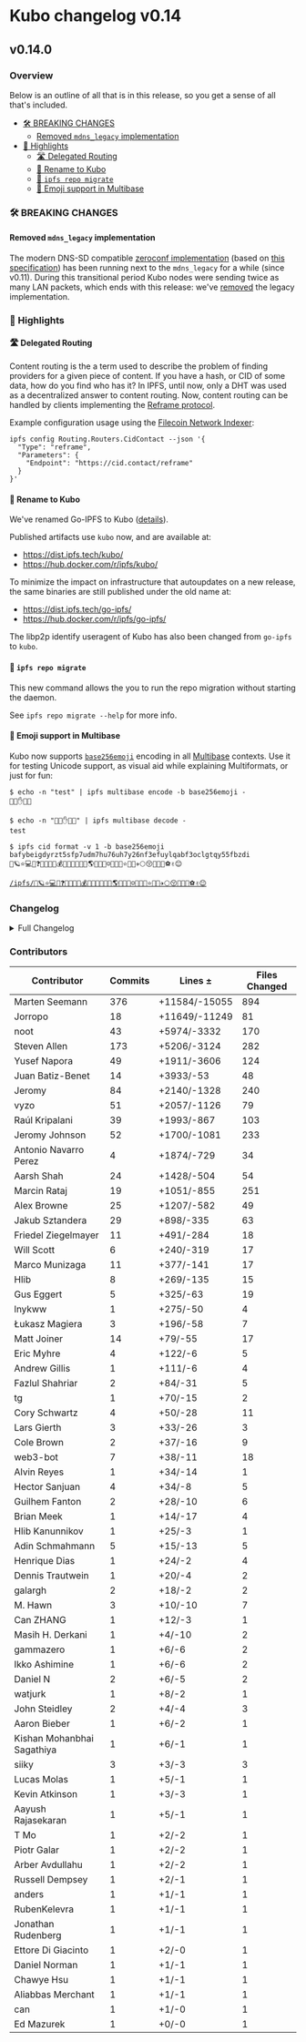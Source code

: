 # Kubo changelog v0.14

## v0.14.0

### Overview

Below is an outline of all that is in this release, so you get a sense of all that's included.

- [🛠 BREAKING CHANGES](#-breaking-changes)
  - [Removed `mdns_legacy` implementation](#removed-mdns_legacy-implementation)
- [🔦 Highlights](#-highlights)
  - [🛣️ Delegated Routing](#-delegated-routing)
  - [👥 Rename to Kubo](#-rename-to-kubo)
  - [🎒 `ipfs repo migrate`](#-ipfs-repo-migrate)
  - [🚀 Emoji support in Multibase](#-emoji-support-in-multibase)

### 🛠 BREAKING CHANGES

#### Removed `mdns_legacy` implementation

The modern DNS-SD compatible [zeroconf implementation](https://github.com/libp2p/zeroconf#readme)
(based on [this specification](https://github.com/libp2p/specs/blob/master/discovery/mdns.md))
has been running next to the `mdns_legacy` for a while (since v0.11). During
this transitional period Kubo nodes were sending twice as many LAN packets,
which ends with this release: we've [removed](https://github.com/ipfs/kubo/pull/9048) the legacy implementation.

### 🔦 Highlights

#### 🛣️ Delegated Routing

Content routing is the a term used to describe the problem of finding providers for a given piece of content.
If you have a hash, or CID of some data, how do you find who has it?
In IPFS, until now, only a DHT was used as a decentralized answer to content routing.
Now, content routing can be handled by clients implementing the [Reframe protocol](https://github.com/ipfs/specs/tree/main/reframe#readme).

Example configuration usage using the [Filecoin Network Indexer](https://docs.cid.contact/filecoin-network-indexer/overview):

```
ipfs config Routing.Routers.CidContact --json '{
  "Type": "reframe",
  "Parameters": {
    "Endpoint": "https://cid.contact/reframe"
  }
}'

```

#### 👥 Rename to Kubo

We've renamed Go-IPFS to Kubo ([details](https://github.com/ipfs/go-ipfs/issues/8959)).

Published artifacts use `kubo` now, and are available at:

- https://dist.ipfs.tech/kubo/
- https://hub.docker.com/r/ipfs/kubo/

To minimize the impact on infrastructure that autoupdates on a new release,
the same binaries are still published under the old name at:

- https://dist.ipfs.tech/go-ipfs/
- https://hub.docker.com/r/ipfs/go-ipfs/

The libp2p identify useragent of Kubo has also been changed from `go-ipfs` to `kubo`.

#### 🎒 `ipfs repo migrate`

This new command allows the you to run the repo migration without starting the daemon.

See `ipfs repo migrate --help` for more info.

#### 🚀 Emoji support in Multibase

Kubo now supports [`base256emoji`](https://github.com/multiformats/multibase/blob/master/rfcs/Base256Emoji.md) encoding in all [Multibase](https://docs.ipfs.tech/concepts/glossary/#multibase) contexts. Use it for testing Unicode support, as visual aid while explaining Multiformats, or just for fun:

```console
$ echo -n "test" | ipfs multibase encode -b base256emoji -
🚀😈✋🌈😈

$ echo -n "🚀😈✋🌈😈" | ipfs multibase decode -
test

$ ipfs cid format -v 1 -b base256emoji bafybeigdyrzt5sfp7udm7hu76uh7y26nf3efuylqabf3oclgtqy55fbzdi
🚀🪐⭐💻😅❓💎🌈🌸🌚💰💍🌒😵🐶💁🤐🌎👼🙃🙅☺🌚😞🤤⭐🚀😃✈🌕😚🍻💜🐷⚽✌😊
```

[`/ipfs/🚀🪐⭐💻😅❓💎🌈🌸🌚💰💍🌒😵🐶💁🤐🌎👼🙃🙅☺🌚😞🤤⭐🚀😃✈🌕😚🍻💜🐷⚽✌😊`](https://ipfs.io/ipfs/🚀🪐⭐💻😅❓💎🌈🌸🌚💰💍🌒😵🐶💁🤐🌎👼🙃🙅☺🌚😞🤤⭐🚀😃✈🌕😚🍻💜🐷⚽✌😊)

### Changelog

<details>
<summary>Full Changelog</summary>

- github.com/ipfs/kubo:
  - chore: bump to v0.14.0
  - docs(changelog): finish v0.14.0 changelog
  - fix(gw): cache-control of index.html websites
  - chore(license): fix broken link to apache-2.0
  - fix: kubo in daemon and cli stdout
  - backport: merge commit '839b0848a' into release-v0.14.0
  - chore: Release v0.14-rc1
  - docs: fix v0.14's changelog format
  - chore: update go-multibase 🚀
  - feat(routing): Delegated Routing (#8997) ([ipfs/kubo#8997](https://github.com/ipfs/kubo/pull/8997))
  - chore: changelogs split
  - feat(gw): Cache-Control: only-if-cached
  - chore(deps): webui v2.15.1
  - Follow-ups after repository rename
 ([ipfs/kubo#9098](https://github.com/ipfs/kubo/pull/9098))
  - docs: refine wording
  - docs: refine the wording of provider strategies
  - refactor: rename to kubo
 ([ipfs/kubo#8958](https://github.com/ipfs/kubo/pull/8958))
  - fix: correct cache-control in car responses
  - docs: v0.13.1 (#9093) ([ipfs/kubo#9093](https://github.com/ipfs/kubo/pull/9093))
  - chore: update go-car ([ipfs/kubo#9089](https://github.com/ipfs/kubo/pull/9089))
  - update go-libp2p to v0.20.3 ([ipfs/kubo#9038](https://github.com/ipfs/kubo/pull/9038))
  - docs: add SECURITY.md (#9062) ([ipfs/kubo#9062](https://github.com/ipfs/kubo/pull/9062))
  - fix: remove mdns_legacy & Discovery.MDNS.Interval
  - refactor: prealloc slices with known sizes (#8892) ([ipfs/kubo#8892](https://github.com/ipfs/kubo/pull/8892))
  - docs: fix typo in `cid/base32`
  - docs: mark Swarm.ResourceMgr as experimental
  - chore: replace ioutil with io and os (#8969) ([ipfs/kubo#8969](https://github.com/ipfs/kubo/pull/8969))
  - feat: add a public function on peering to get the state
  - fix: honor url filename when downloading as CAR/BLOCK
  - Merge branch 'release'
  - chore: GitHub format
  - fix(cmd/config): make config edit subcommand work on windows
  - chore: bump Go to 1.18.3 (#9021) ([ipfs/kubo#9021](https://github.com/ipfs/kubo/pull/9021))
  - feat: upgrade to go-libp2p-kad-dht@v0.16.0 (#9005) ([ipfs/kubo#9005](https://github.com/ipfs/kubo/pull/9005))
  - docs: fix typo in the `swarm/peering` help text
  - feat: disable resource manager by default (#9003) ([ipfs/kubo#9003](https://github.com/ipfs/kubo/pull/9003))
  - fix: adjust rcmgr limits for accelerated DHT client rt refresh (#8982) ([ipfs/kubo#8982](https://github.com/ipfs/kubo/pull/8982))
  - fix(ci): make go-ipfs-as-a-library work without external peers (#8978) ([ipfs/kubo#8978](https://github.com/ipfs/kubo/pull/8978))
  - feat: log when resource manager limits are exceeded (#8980) ([ipfs/kubo#8980](https://github.com/ipfs/kubo/pull/8980))
  - fix: JS caching via Access-Control-Expose-Headers (#8984) ([ipfs/kubo#8984](https://github.com/ipfs/kubo/pull/8984))
  - docs: fix abstractions typo
  - fix: hanging goroutine in get fileArchive handler
  - chore: mark fuse experimental (#8962) ([ipfs/kubo#8962](https://github.com/ipfs/kubo/pull/8962))
  - fix(node/libp2p): disable rcmgr checkImplicitDefaults ([ipfs/kubo#8965](https://github.com/ipfs/kubo/pull/8965))
  - Add 'ipfs repo migrate' command (#8428) ([ipfs/kubo#8428](https://github.com/ipfs/kubo/pull/8428))
  - pubsub multibase encoding (#8933) ([ipfs/kubo#8933](https://github.com/ipfs/kubo/pull/8933))
  - 'pin rm' helptext: rewrite description as object is not removed from local storage (immediately) ([ipfs/kubo#8947](https://github.com/ipfs/kubo/pull/8947))
  -  ([ipfs/kubo#8934](https://github.com/ipfs/kubo/pull/8934))
  - Add instructions to resolve repo migration error (#8946) ([ipfs/kubo#8946](https://github.com/ipfs/kubo/pull/8946))
  - fix: use path instead of filepath for asset embeds to support Windows
  - chore: update version to v0.14.0-dev
- github.com/ipfs/go-bitswap (v0.6.0 -> v0.7.0):
  - chore: release v0.7.0 (#566) ([ipfs/go-bitswap#566](https://github.com/ipfs/go-bitswap/pull/566))
  - feat: coalesce and queue connection event handling (#565) ([ipfs/go-bitswap#565](https://github.com/ipfs/go-bitswap/pull/565))
  - fix initialisation example in README (#552) ([ipfs/go-bitswap#552](https://github.com/ipfs/go-bitswap/pull/552))
- github.com/ipfs/go-unixfs (v0.3.1 -> v0.4.0):
  - Set version to v0.3.2 ([ipfs/go-unixfs#122](https://github.com/ipfs/go-unixfs/pull/122))
  - Make switchToSharding more efficient
- github.com/ipld/go-ipld-prime (v0.16.0 -> v0.17.0):
  failed to fetch repo
- github.com/libp2p/go-libp2p (v0.19.4 -> v0.20.3):
  - Release 0.20.3 (#1623) ([libp2p/go-libp2p#1623](https://github.com/libp2p/go-libp2p/pull/1623))
  - release v0.20.2
  - feat: allow dialing wss peers using DNS multiaddrs
  - update go-yamux to v3.1.2, release v0.20.1 (#1591) ([libp2p/go-libp2p#1591](https://github.com/libp2p/go-libp2p/pull/1591))
  - release v0.20.0 (#1530) ([libp2p/go-libp2p#1530](https://github.com/libp2p/go-libp2p/pull/1530))
  - update go-libp2p-core, remove stream methods from network.Notifiee (#1521) ([libp2p/go-libp2p#1521](https://github.com/libp2p/go-libp2p/pull/1521))
  - autonat: return E_DIAL_REFUSED when skipping dial (#1527) ([libp2p/go-libp2p#1527](https://github.com/libp2p/go-libp2p/pull/1527))
  - move go-stream-muxer-multistream here ([libp2p/go-libp2p#1511](https://github.com/libp2p/go-libp2p/pull/1511))
  - remove dependency on go-libp2p-testing/suites/sec (#1510) ([libp2p/go-libp2p#1510](https://github.com/libp2p/go-libp2p/pull/1510))
  - backoff: fix flaky tests in backoff cache (#1516) ([libp2p/go-libp2p#1516](https://github.com/libp2p/go-libp2p/pull/1516))
  - identify: fix flaky tests (#1515) ([libp2p/go-libp2p#1515](https://github.com/libp2p/go-libp2p/pull/1515))
  - quic: increase timeout in hole punching test (#1495) ([libp2p/go-libp2p#1495](https://github.com/libp2p/go-libp2p/pull/1495))
  - Fix badge image in README (#1517) ([libp2p/go-libp2p#1517](https://github.com/libp2p/go-libp2p/pull/1517))
  - move go-libp2p-nat here ([libp2p/go-libp2p#1513](https://github.com/libp2p/go-libp2p/pull/1513))
  - move go-reuseport-transport here ([libp2p/go-libp2p#1459](https://github.com/libp2p/go-libp2p/pull/1459))
  - holepunch: fix flaky TestEndToEndSimConnect test (#1508) ([libp2p/go-libp2p#1508](https://github.com/libp2p/go-libp2p/pull/1508))
  - swarm: fix flaky TestDialExistingConnection test (#1509) ([libp2p/go-libp2p#1509](https://github.com/libp2p/go-libp2p/pull/1509))
  - tcp: limit the number of connections in tcp suite test on non-linux hosts (#1507) ([libp2p/go-libp2p#1507](https://github.com/libp2p/go-libp2p/pull/1507))
  - increase overly short require.Eventually intervals (#1501) ([libp2p/go-libp2p#1501](https://github.com/libp2p/go-libp2p/pull/1501))
  - tls: fix flaky handshake cancelation test (#1503) ([libp2p/go-libp2p#1503](https://github.com/libp2p/go-libp2p/pull/1503))
  - merge the transport test suite from go-libp2p-testing here ([libp2p/go-libp2p#1496](https://github.com/libp2p/go-libp2p/pull/1496))
  - fix racy connection comparison in TestDialWorkerLoopBasic (#1499) ([libp2p/go-libp2p#1499](https://github.com/libp2p/go-libp2p/pull/1499))
  - swarm: fix race condition in TestFailFirst (#1490) ([libp2p/go-libp2p#1490](https://github.com/libp2p/go-libp2p/pull/1490))
  - basichost: fix flaky TestSignedPeerRecordWithNoListenAddrs (#1488) ([libp2p/go-libp2p#1488](https://github.com/libp2p/go-libp2p/pull/1488))
  - swarm: fix flaky and racy TestDialExistingConnection (#1491) ([libp2p/go-libp2p#1491](https://github.com/libp2p/go-libp2p/pull/1491))
  - quic: adjust timeout for reuse garbage collector detection in tests (#1487) ([libp2p/go-libp2p#1487](https://github.com/libp2p/go-libp2p/pull/1487))
  - quic: fix flaky TestResourceManagerAcceptDenied (#1485) ([libp2p/go-libp2p#1485](https://github.com/libp2p/go-libp2p/pull/1485))
  - quic: deflake the holepunching test (#1484) ([libp2p/go-libp2p#1484](https://github.com/libp2p/go-libp2p/pull/1484))
  - holepunch: fix incorrect message type for the SYNC message (#1478) ([libp2p/go-libp2p#1478](https://github.com/libp2p/go-libp2p/pull/1478))
  - use real keys in tests instead of go-libp2p-testing/netutil fake keys (#1475) ([libp2p/go-libp2p#1475](https://github.com/libp2p/go-libp2p/pull/1475))
  - quic: fix flaky TestResourceManagerAcceptDenied ([libp2p/go-libp2p#1461](https://github.com/libp2p/go-libp2p/pull/1461))
  - move go-libp2p-pnet here ([libp2p/go-libp2p#1465](https://github.com/libp2p/go-libp2p/pull/1465))
  - move go-libp2p-tls here ([libp2p/go-libp2p#1466](https://github.com/libp2p/go-libp2p/pull/1466))
  - fix race condition in relayFinder ([libp2p/go-libp2p#1469](https://github.com/libp2p/go-libp2p/pull/1469))
  - fix race condition in holepunch service (#1473) ([libp2p/go-libp2p#1473](https://github.com/libp2p/go-libp2p/pull/1473))
  - Update README to include supported Go Versions (#1470) ([libp2p/go-libp2p#1470](https://github.com/libp2p/go-libp2p/pull/1470))
  - move go-libp2p-noise here ([libp2p/go-libp2p#1462](https://github.com/libp2p/go-libp2p/pull/1462))
  - move go-libp2p-transport-upgrader here ([libp2p/go-libp2p#1463](https://github.com/libp2p/go-libp2p/pull/1463))
  - move go-conn-security-multistream here ([libp2p/go-libp2p#1460](https://github.com/libp2p/go-libp2p/pull/1460))
  - move go-libp2p-mplex here ([libp2p/go-libp2p#1450](https://github.com/libp2p/go-libp2p/pull/1450))
  - use yamux instead of mplex in tests (#1456) ([libp2p/go-libp2p#1456](https://github.com/libp2p/go-libp2p/pull/1456))
  - rename the yamux package (#1452) ([libp2p/go-libp2p#1452](https://github.com/libp2p/go-libp2p/pull/1452))
  - swarm: don't check return value of str.Close in TestResourceManager (#1453) ([libp2p/go-libp2p#1453](https://github.com/libp2p/go-libp2p/pull/1453))
  - move go-libp2p-yamux here ([libp2p/go-libp2p#1439](https://github.com/libp2p/go-libp2p/pull/1439))
  - quic: fix flaky TestConnectionGating test (#1442) ([libp2p/go-libp2p#1442](https://github.com/libp2p/go-libp2p/pull/1442))
  - quic: fix flaky TestReuseGarbageCollect test (#1446) ([libp2p/go-libp2p#1446](https://github.com/libp2p/go-libp2p/pull/1446))
  - quic: fix flaky holepunching test (#1443) ([libp2p/go-libp2p#1443](https://github.com/libp2p/go-libp2p/pull/1443))
  - move go-libp2p-quic-transport here ([libp2p/go-libp2p#1424](https://github.com/libp2p/go-libp2p/pull/1424))
  - remove flaky TestTcpSimultaneousConnect (#1425) ([libp2p/go-libp2p#1425](https://github.com/libp2p/go-libp2p/pull/1425))
  - move go-ws-transport here ([libp2p/go-libp2p#1422](https://github.com/libp2p/go-libp2p/pull/1422))
  - update go-multistream, stop using deprecated NegotiateLazy (#1417) ([libp2p/go-libp2p#1417](https://github.com/libp2p/go-libp2p/pull/1417))
  - fix flaky TestResourceManagerAcceptStream test (#1420) ([libp2p/go-libp2p#1420](https://github.com/libp2p/go-libp2p/pull/1420))
  - move go-tcp-transport here ([libp2p/go-libp2p#1418](https://github.com/libp2p/go-libp2p/pull/1418))
  - move the go-libp2p-swarm here ([libp2p/go-libp2p#1414](https://github.com/libp2p/go-libp2p/pull/1414))
  - reduce flakiness of backoff cache tests (#1415) ([libp2p/go-libp2p#1415](https://github.com/libp2p/go-libp2p/pull/1415))
  - move the go-libp2p-blankhost here ([libp2p/go-libp2p#1411](https://github.com/libp2p/go-libp2p/pull/1411))
- github.com/libp2p/go-libp2p-core (v0.15.1 -> v0.16.1):
  - release v0.16.1 (#255) ([libp2p/go-libp2p-core#255](https://github.com/libp2p/go-libp2p-core/pull/255))
  - force usage of github.com/btcsuite/btcd v0.22.1 or newer (#254) ([libp2p/go-libp2p-core#254](https://github.com/libp2p/go-libp2p-core/pull/254))
  - release v0.16.0 (#251) ([libp2p/go-libp2p-core#251](https://github.com/libp2p/go-libp2p-core/pull/251))
  - remove OpenedStream and ClosedStream from Notifiee interface (#250) ([libp2p/go-libp2p-core#250](https://github.com/libp2p/go-libp2p-core/pull/250))
  - deprecate Negotiator.NegotiateLazy (#249) ([libp2p/go-libp2p-core#249](https://github.com/libp2p/go-libp2p-core/pull/249))
  - update btcec dependency (#247) ([libp2p/go-libp2p-core#247](https://github.com/libp2p/go-libp2p-core/pull/247))
- github.com/libp2p/go-libp2p-discovery (v0.6.0 -> v0.7.0):
  - deprecate this repo (#84) ([libp2p/go-libp2p-discovery#84](https://github.com/libp2p/go-libp2p-discovery/pull/84))
  - remove dependency on the go-libp2p-peerstore/addr package (#82) ([libp2p/go-libp2p-discovery#82](https://github.com/libp2p/go-libp2p-discovery/pull/82))
  - fix flaky TestBackoffDiscoveryMultipleBackoff test on CI (#80) ([libp2p/go-libp2p-discovery#80](https://github.com/libp2p/go-libp2p-discovery/pull/80))
  - chore: update go-log to v2 ([libp2p/go-libp2p-discovery#76](https://github.com/libp2p/go-libp2p-discovery/pull/76))
  - sync: update CI config files (#74) ([libp2p/go-libp2p-discovery#74](https://github.com/libp2p/go-libp2p-discovery/pull/74))
- github.com/libp2p/go-libp2p-swarm (v0.10.2 -> v0.11.0):
  - deprecate this repo (#320) ([libp2p/go-libp2p-swarm#320](https://github.com/libp2p/go-libp2p-swarm/pull/320))
  - sync: update CI config files ([libp2p/go-libp2p-swarm#317](https://github.com/libp2p/go-libp2p-swarm/pull/317))
- github.com/libp2p/go-reuseport (v0.1.0 -> v0.2.0):
  - release v0.2.0 (#90) ([libp2p/go-reuseport#90](https://github.com/libp2p/go-reuseport/pull/90))
  - sync: update CI config files (#86) ([libp2p/go-reuseport#86](https://github.com/libp2p/go-reuseport/pull/86))
- github.com/multiformats/go-multibase (v0.0.3 -> v0.1.0):
  - chore: release v0.1.0
  - feat: add UTF-8 support and base256emoji
  - submodule: spec/
  - sync: update CI config files (#48) ([multiformats/go-multibase#48](https://github.com/multiformats/go-multibase/pull/48))
  - fix staticcheck ([multiformats/go-multibase#41](https://github.com/multiformats/go-multibase/pull/41))
  - Fix vet warnings about conversion of int to string ([multiformats/go-multibase#39](https://github.com/multiformats/go-multibase/pull/39))
- github.com/multiformats/go-multihash (v0.1.0 -> v0.2.0):
  - chore: replace blake2b implementation by golang.org/x/crypto ([multiformats/go-multihash#157](https://github.com/multiformats/go-multihash/pull/157))
  - sync: update CI config files ([multiformats/go-multihash#156](https://github.com/multiformats/go-multihash/pull/156))
- github.com/multiformats/go-multistream (v0.3.0 -> v0.3.3):
  - Release v0.3.3 ([multiformats/go-multistream#90](https://github.com/multiformats/go-multistream/pull/90))
  - Ignore error if can't write back multistream protocol id ([multiformats/go-multistream#89](https://github.com/multiformats/go-multistream/pull/89))
  - release v0.3.2 (#88) ([multiformats/go-multistream#88](https://github.com/multiformats/go-multistream/pull/88))
  - Ignore error if can't write back echoed protocol in negotiate (#87) ([multiformats/go-multistream#87](https://github.com/multiformats/go-multistream/pull/87))
  - release v0.3.1 (#86) ([multiformats/go-multistream#86](https://github.com/multiformats/go-multistream/pull/86))
  - deprecate NegotiateLazy (#85) ([multiformats/go-multistream#85](https://github.com/multiformats/go-multistream/pull/85))
  - return an ErrNotSupported when lazy negotiation fails (#84) ([multiformats/go-multistream#84](https://github.com/multiformats/go-multistream/pull/84))
- github.com/warpfork/go-testmark (v0.9.0 -> v0.10.0):
  - testexec: support a hunk named 'input' for stdin.
  - readme: link to other implementations!
  - readme: discuss autopatching and fixture regeneration
  - readme: discuss extensions, and introduce testexec as an example.

</details>

### Contributors

| Contributor | Commits | Lines ± | Files Changed |
|-------------|---------|---------|---------------|
| Marten Seemann | 376 | +11584/-15055 | 894 |
| Jorropo | 18 | +11649/-11249 | 81 |
| noot | 43 | +5974/-3332 | 170 |
| Steven Allen | 173 | +5206/-3124 | 282 |
| Yusef Napora | 49 | +1911/-3606 | 124 |
| Juan Batiz-Benet | 14 | +3933/-53 | 48 |
| Jeromy | 84 | +2140/-1328 | 240 |
| vyzo | 51 | +2057/-1126 | 79 |
| Raúl Kripalani | 39 | +1993/-867 | 103 |
| Jeromy Johnson | 52 | +1700/-1081 | 233 |
| Antonio Navarro Perez | 4 | +1874/-729 | 34 |
| Aarsh Shah | 24 | +1428/-504 | 54 |
| Marcin Rataj | 19 | +1051/-855 | 251 |
| Alex Browne | 25 | +1207/-582 | 49 |
| Jakub Sztandera | 29 | +898/-335 | 63 |
| Friedel Ziegelmayer | 11 | +491/-284 | 18 |
| Will Scott | 6 | +240/-319 | 17 |
| Marco Munizaga | 11 | +377/-141 | 17 |
| Hlib | 8 | +269/-135 | 15 |
| Gus Eggert | 5 | +325/-63 | 19 |
| lnykww | 1 | +275/-50 | 4 |
| Łukasz Magiera | 3 | +196/-58 | 7 |
| Matt Joiner | 14 | +79/-55 | 17 |
| Eric Myhre | 4 | +122/-6 | 5 |
| Andrew Gillis | 1 | +111/-6 | 4 |
| Fazlul Shahriar | 2 | +84/-31 | 5 |
| tg | 1 | +70/-15 | 2 |
| Cory Schwartz | 4 | +50/-28 | 11 |
| Lars Gierth | 3 | +33/-26 | 3 |
| Cole Brown | 2 | +37/-16 | 9 |
| web3-bot | 7 | +38/-11 | 18 |
| Alvin Reyes | 1 | +34/-14 | 1 |
| Hector Sanjuan | 4 | +34/-8 | 5 |
| Guilhem Fanton | 2 | +28/-10 | 6 |
| Brian Meek | 1 | +14/-17 | 4 |
| Hlib Kanunnikov | 1 | +25/-3 | 1 |
| Adin Schmahmann | 5 | +15/-13 | 5 |
| Henrique Dias | 1 | +24/-2 | 4 |
| Dennis Trautwein | 1 | +20/-4 | 2 |
| galargh | 2 | +18/-2 | 2 |
| M. Hawn | 3 | +10/-10 | 7 |
| Can ZHANG | 1 | +12/-3 | 1 |
| Masih H. Derkani | 1 | +4/-10 | 2 |
| gammazero | 1 | +6/-6 | 2 |
| Ikko Ashimine | 1 | +6/-6 | 2 |
| Daniel N | 2 | +6/-5 | 2 |
| watjurk | 1 | +8/-2 | 1 |
| John Steidley | 2 | +4/-4 | 3 |
| Aaron Bieber | 1 | +6/-2 | 1 |
| Kishan Mohanbhai Sagathiya | 1 | +6/-1 | 1 |
| siiky | 3 | +3/-3 | 3 |
| Lucas Molas | 1 | +5/-1 | 1 |
| Kevin Atkinson | 1 | +3/-3 | 1 |
| Aayush Rajasekaran | 1 | +5/-1 | 1 |
| T Mo | 1 | +2/-2 | 1 |
| Piotr Galar | 1 | +2/-2 | 1 |
| Arber Avdullahu | 1 | +2/-2 | 1 |
| Russell Dempsey | 1 | +2/-1 | 1 |
| anders | 1 | +1/-1 | 1 |
| RubenKelevra | 1 | +1/-1 | 1 |
| Jonathan Rudenberg | 1 | +1/-1 | 1 |
| Ettore Di Giacinto | 1 | +2/-0 | 1 |
| Daniel Norman | 1 | +1/-1 | 1 |
| Chawye Hsu | 1 | +1/-1 | 1 |
| Aliabbas Merchant | 1 | +1/-1 | 1 |
| can | 1 | +1/-0 | 1 |
| Ed Mazurek | 1 | +0/-0 | 1 |
